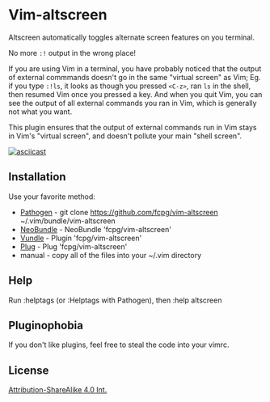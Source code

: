 Vim-altscreen
==============
Altscreen automatically toggles alternate screen features on you terminal.

No more `:!` output in the wrong place!

If you are using Vim in a terminal, you have probably noticed that the output
of external commmands doesn't go in the same "virtual screen" as Vim; Eg. if
you type `:!ls`, it looks as though you pressed `<C-z>`, ran `ls` in the
shell, then resumed Vim once you pressed a key. And when you quit Vim, you
can see the output of all external commands you ran in Vim, which is 
generally not what you want.

This plugin ensures that the output of external commands run in Vim stays in
Vim's "virtual screen", and doesn't pollute your main "shell screen".

[![asciicast](https://asciinema.org/a/R7Dno07kILcTaOY704dFjnlDz.png)](https://asciinema.org/a/R7Dno07kILcTaOY704dFjnlDz)

Installation
-------------
Use your favorite method:
*  [Pathogen][1] - git clone https://github.com/fcpg/vim-altscreen ~/.vim/bundle/vim-altscreen
*  [NeoBundle][2] - NeoBundle 'fcpg/vim-altscreen'
*  [Vundle][3] - Plugin 'fcpg/vim-altscreen'
*  [Plug][4] - Plug 'fcpg/vim-altscreen'
*  manual - copy all of the files into your ~/.vim directory

Help
-----
Run :helptags (or :Helptags with Pathogen), then :help altscreen

Pluginophobia
--------------

If you don't like plugins, feel free to steal the code into your vimrc.

License
--------
[Attribution-ShareAlike 4.0 Int.](https://creativecommons.org/licenses/by-sa/4.0/)

[1]: https://github.com/tpope/vim-pathogen
[2]: https://github.com/Shougo/neobundle.vim
[3]: https://github.com/gmarik/vundle
[4]: https://github.com/junegunn/vim-plug
